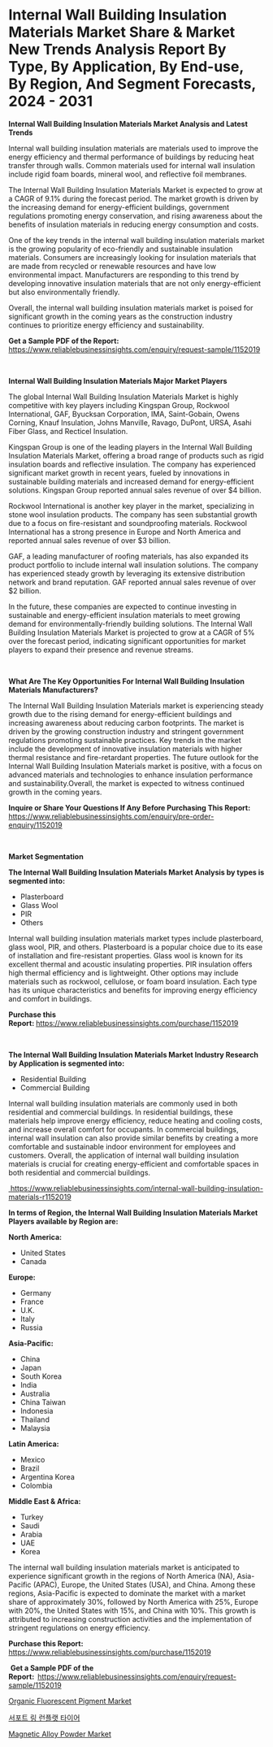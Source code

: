 <p><h1>Internal Wall Building Insulation Materials Market Share & Market New Trends Analysis Report By Type, By Application, By End-use, By Region, And Segment Forecasts, 2024 - 2031</h1></p><p><strong>Internal Wall Building Insulation Materials Market Analysis and Latest Trends</strong></p>
<p><p>Internal wall building insulation materials are materials used to improve the energy efficiency and thermal performance of buildings by reducing heat transfer through walls. Common materials used for internal wall insulation include rigid foam boards, mineral wool, and reflective foil membranes.</p><p>The Internal Wall Building Insulation Materials Market is expected to grow at a CAGR of 9.1% during the forecast period. The market growth is driven by the increasing demand for energy-efficient buildings, government regulations promoting energy conservation, and rising awareness about the benefits of insulation materials in reducing energy consumption and costs.</p><p>One of the key trends in the internal wall building insulation materials market is the growing popularity of eco-friendly and sustainable insulation materials. Consumers are increasingly looking for insulation materials that are made from recycled or renewable resources and have low environmental impact. Manufacturers are responding to this trend by developing innovative insulation materials that are not only energy-efficient but also environmentally friendly.</p><p>Overall, the internal wall building insulation materials market is poised for significant growth in the coming years as the construction industry continues to prioritize energy efficiency and sustainability.</p></p>
<p><strong>Get a Sample PDF of the Report:&nbsp;</strong> <a href="https://www.reliablebusinessinsights.com/enquiry/request-sample/1152019">https://www.reliablebusinessinsights.com/enquiry/request-sample/1152019</a></p>
<p>&nbsp;</p>
<p><strong>Internal Wall Building Insulation Materials Major Market Players</strong></p>
<p><p>The global Internal Wall Building Insulation Materials Market is highly competitive with key players including Kingspan Group, Rockwool International, GAF, Byucksan Corporation, IMA, Saint-Gobain, Owens Corning, Knauf Insulation, Johns Manville, Ravago, DuPont, URSA, Asahi Fiber Glass, and Recticel Insulation.</p><p>Kingspan Group is one of the leading players in the Internal Wall Building Insulation Materials Market, offering a broad range of products such as rigid insulation boards and reflective insulation. The company has experienced significant market growth in recent years, fueled by innovations in sustainable building materials and increased demand for energy-efficient solutions. Kingspan Group reported annual sales revenue of over $4 billion.</p><p>Rockwool International is another key player in the market, specializing in stone wool insulation products. The company has seen substantial growth due to a focus on fire-resistant and soundproofing materials. Rockwool International has a strong presence in Europe and North America and reported annual sales revenue of over $3 billion.</p><p>GAF, a leading manufacturer of roofing materials, has also expanded its product portfolio to include internal wall insulation solutions. The company has experienced steady growth by leveraging its extensive distribution network and brand reputation. GAF reported annual sales revenue of over $2 billion.</p><p>In the future, these companies are expected to continue investing in sustainable and energy-efficient insulation materials to meet growing demand for environmentally-friendly building solutions. The Internal Wall Building Insulation Materials Market is projected to grow at a CAGR of 5% over the forecast period, indicating significant opportunities for market players to expand their presence and revenue streams.</p></p>
<p>&nbsp;</p>
<p><strong>What Are The Key Opportunities For Internal Wall Building Insulation Materials Manufacturers?</strong></p>
<p><p>The Internal Wall Building Insulation Materials market is experiencing steady growth due to the rising demand for energy-efficient buildings and increasing awareness about reducing carbon footprints. The market is driven by the growing construction industry and stringent government regulations promoting sustainable practices. Key trends in the market include the development of innovative insulation materials with higher thermal resistance and fire-retardant properties. The future outlook for the Internal Wall Building Insulation Materials market is positive, with a focus on advanced materials and technologies to enhance insulation performance and sustainability.Overall, the market is expected to witness continued growth in the coming years.</p></p>
<p><strong>Inquire or Share Your Questions If Any Before Purchasing This Report:</strong> <a href="https://www.reliablebusinessinsights.com/enquiry/pre-order-enquiry/1152019">https://www.reliablebusinessinsights.com/enquiry/pre-order-enquiry/1152019</a></p>
<p>&nbsp;</p>
<p><strong>Market Segmentation</strong></p>
<p><strong>The Internal Wall Building Insulation Materials Market Analysis by types is segmented into:</strong></p>
<p><ul><li>Plasterboard</li><li>Glass Wool</li><li>PIR</li><li>Others</li></ul></p>
<p><p>Internal wall building insulation materials market types include plasterboard, glass wool, PIR, and others. Plasterboard is a popular choice due to its ease of installation and fire-resistant properties. Glass wool is known for its excellent thermal and acoustic insulating properties. PIR insulation offers high thermal efficiency and is lightweight. Other options may include materials such as rockwool, cellulose, or foam board insulation. Each type has its unique characteristics and benefits for improving energy efficiency and comfort in buildings.</p></p>
<p><strong>Purchase this Report:&nbsp;</strong><a href="https://www.reliablebusinessinsights.com/purchase/1152019">https://www.reliablebusinessinsights.com/purchase/1152019</a></p>
<p>&nbsp;</p>
<p><strong>The Internal Wall Building Insulation Materials Market Industry Research by Application is segmented into:</strong></p>
<p><ul><li>Residential Building</li><li>Commercial Building</li></ul></p>
<p><p>Internal wall building insulation materials are commonly used in both residential and commercial buildings. In residential buildings, these materials help improve energy efficiency, reduce heating and cooling costs, and increase overall comfort for occupants. In commercial buildings, internal wall insulation can also provide similar benefits by creating a more comfortable and sustainable indoor environment for employees and customers. Overall, the application of internal wall building insulation materials is crucial for creating energy-efficient and comfortable spaces in both residential and commercial buildings.</p></p>
<p><a href="https://www.reliablebusinessinsights.com/internal-wall-building-insulation-materials-r1152019">&nbsp;https://www.reliablebusinessinsights.com/internal-wall-building-insulation-materials-r1152019</a></p>
<p><strong>In terms of Region, the Internal Wall Building Insulation Materials Market Players available by Region are:</strong></p>
<p>
    <p> <strong> North America: </strong>
        <ul>
            <li>United States</li>
            <li>Canada</li>
        </ul>
        </p> 
    <p> <strong> Europe: </strong>
        <ul>
            <li>Germany</li>
            <li>France</li>
            <li>U.K.</li>
            <li>Italy</li>
            <li>Russia</li>
        </ul>
        </p> 
    <p> <strong> Asia-Pacific: </strong>
        <ul>
            <li>China</li>
            <li>Japan</li>
            <li>South Korea</li>
            <li>India</li>
            <li>Australia</li>
            <li>China Taiwan</li>
            <li>Indonesia</li>
            <li>Thailand</li>
            <li>Malaysia</li>
        </ul>
        </p> 
    <p> <strong> Latin America: </strong>
        <ul>
            <li>Mexico</li>
            <li>Brazil</li>
            <li>Argentina Korea</li>
            <li>Colombia</li>
        </ul>
        </p> 
    <p> <strong> Middle East & Africa: </strong>
        <ul>
            <li>Turkey</li>
            <li>Saudi</li>
            <li>Arabia</li>
            <li>UAE</li>
            <li>Korea</li>
        </ul>
    </p>
    </p>
<p><p>The internal wall building insulation materials market is anticipated to experience significant growth in the regions of North America (NA), Asia-Pacific (APAC), Europe, the United States (USA), and China. Among these regions, Asia-Pacific is expected to dominate the market with a market share of approximately 30%, followed by North America with 25%, Europe with 20%, the United States with 15%, and China with 10%. This growth is attributed to increasing construction activities and the implementation of stringent regulations on energy efficiency.</p></p>
<p><strong>Purchase this Report: </strong><a href="https://www.reliablebusinessinsights.com/purchase/1152019">https://www.reliablebusinessinsights.com/purchase/1152019</a></p>
<p>&nbsp;<strong>Get a Sample PDF of the Report:&nbsp;&nbsp;</strong><a href="https://www.reliablebusinessinsights.com/enquiry/request-sample/1152019">https://www.reliablebusinessinsights.com/enquiry/request-sample/1152019</a></p>
<p><strong></strong></p>
<p><p><a href="https://github.com/gracielawharr/Market-Research-Report-List-1/blob/main/organic-fluorescent-pigment-market.md">Organic Fluorescent Pigment Market</a></p><p><a href="https://github.com/Penelolack456456/Market-Research-Report-List-2/blob/main/6677999145949.md">서포트 링 런플랫 타이어</a></p><p><a href="https://github.com/edytherolanlouisejk1miz0wig/Market-Research-Report-List-3/blob/main/magnetic-alloy-powder-market.md">Magnetic Alloy Powder Market</a></p></p>